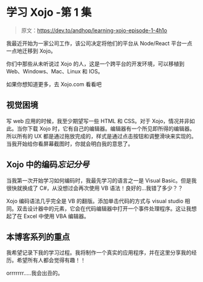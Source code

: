 # 学习 Xojo -第 1 集

> 原文：<https://dev.to/andhop/learning-xojo-episode-1-4h1o>

我最近开始为一家公司工作，该公司决定将他们的平台从 Node/React 平台一点一点地迁移到 Xojo。

你们中那些从未听说过 Xojo 的人，这是一个跨平台的开发环境，可以移植到 Web、Windows、Mac、Linux 和 IOS。

如果你想知道更多，去 Xojo.com 看看吧

## 视觉困境

写 web 应用的时候，我至少期望写一些 HTML 和 CSS。对于 Xojo，情况并非如此。当你下载 Xojo 时，它有自己的编辑器。编辑器有一个所见即所得的编辑器。所以所有的 UX 都是通过拖放完成的，样式是通过点击按钮和调整滑块来实现的。当我开始给你看屏幕截图时，你就会明白我的意思了。

## Xojo 中的编码*忘记分号*

当我第一次开始学习如何编码时，我最先学习的语言之一是 Visual Basic。但是我很快就换成了 C#，从没想过会再次使用 VB 语法！良好的...我错了多少？？

Xojo 编码语法几乎完全是 VB 的翻版。添加单击代码的方式与 visual studio 相同。双击设计器中的元素，它会在代码编辑器中打开一个事件处理程序。这让我想起了在 Excel 中使用 VBA 编辑器。

## 本博客系列的重点

我希望记录下我的学习过程。我将制作一个真实的应用程序，并在这里分享我的经历。希望所有人都会觉得有趣！！

orrrrrrr.....我会出丑的。
